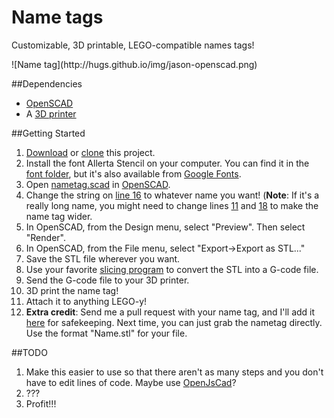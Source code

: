 # Name tags
Customizable, 3D printable, LEGO-compatible names tags!

<span>
    ![Name tag](http://hugs.github.io/img/jason-openscad.png)
</span>

##Dependencies
- [OpenSCAD](http://www.openscad.org/)
- A [3D printer](https://www.lulzbot.com/)

##Getting Started

1. [Download](https://github.com/hugs/nametags/archive/master.zip) or [clone](https://help.github.com/articles/cloning-a-repository/) this project.
2. Install the font Allerta Stencil on your computer. You can find it in the [font folder](https://github.com/hugs/nametags/tree/master/font/Allerta_Stencil), but it's also available from [Google Fonts](https://www.google.com/fonts/specimen/Allerta+Stencil).
3. Open [nametag.scad](https://github.com/hugs/nametags/blob/master/nametag.scad) in [OpenSCAD](http://www.openscad.org/).
4. Change the string on [line 16](https://github.com/hugs/nametags/blob/master/nametag.scad#L16) to whatever name you want! (**Note**: If it's a really long name, you might need to change lines [11](https://github.com/hugs/nametags/blob/master/nametag.scad#L11) and [18](https://github.com/hugs/nametags/blob/master/nametag.scad#L18) to make the name tag wider.
5. In OpenSCAD, from the Design menu, select "Preview". Then select "Render".
6. In OpenSCAD, from the File menu, select "Export->Export as STL..."
7. Save the STL file wherever you want.
8. Use your favorite [slicing program](https://www.lulzbot.com/cura) to convert the STL into a G-code file.
9. Send the G-code file to your 3D printer.
10. 3D print the name tag!
11. Attach it to anything LEGO-y!
12. **Extra credit**: Send me a pull request with your name tag, and I'll add it [here](https://github.com/hugs/nametags/tree/master/tags/stl) for safekeeping. Next time, you can just grab the nametag directly. Use the format "Name.stl" for your file.

##TODO
1. Make this easier to use so that there aren't as many steps and you don't have to edit lines of code. Maybe use [OpenJsCad](http://joostn.github.io/OpenJsCad/)?
2. ???
3. Profit!!!
